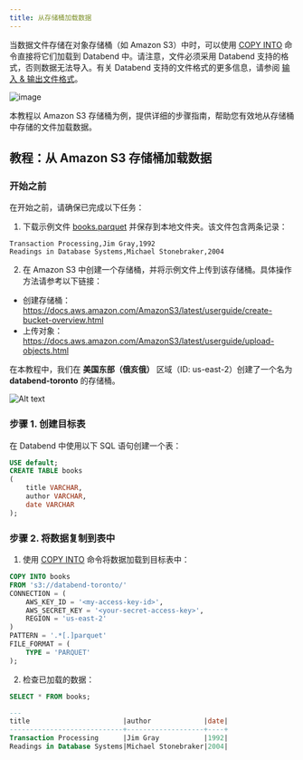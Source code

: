 ```yaml
---
title: 从存储桶加载数据
---
```


当数据文件存储在对象存储桶（如 Amazon S3）中时，可以使用 [COPY INTO](/sql/sql-commands/dml/dml-copy-into-table) 命令直接将它们加载到 Databend 中。请注意，文件必须采用 Databend 支持的格式，否则数据无法导入。有关 Databend 支持的文件格式的更多信息，请参阅 [输入 & 输出文件格式](/sql/sql-reference/file-format-options)。

![image](/img/load/load-data-from-s3.jpeg)

本教程以 Amazon S3 存储桶为例，提供详细的步骤指南，帮助您有效地从存储桶中存储的文件加载数据。

## 教程：从 Amazon S3 存储桶加载数据

### 开始之前

在开始之前，请确保已完成以下任务：

1. 下载示例文件 [books.parquet](https://datafuse-1253727613.cos.ap-hongkong.myqcloud.com/data/books.parquet) 并保存到本地文件夹。该文件包含两条记录：

```text title='books.parquet'
Transaction Processing,Jim Gray,1992
Readings in Database Systems,Michael Stonebraker,2004
```

2. 在 Amazon S3 中创建一个存储桶，并将示例文件上传到该存储桶。具体操作方法请参考以下链接：

- 创建存储桶：https://docs.aws.amazon.com/AmazonS3/latest/userguide/create-bucket-overview.html
- 上传对象：https://docs.aws.amazon.com/AmazonS3/latest/userguide/upload-objects.html

在本教程中，我们在 **美国东部（俄亥俄）** 区域（ID: us-east-2）创建了一个名为 **databend-toronto** 的存储桶。

![Alt text](/img/load/toronto-bucket.png)

### 步骤 1. 创建目标表

在 Databend 中使用以下 SQL 语句创建一个表：

```sql
USE default;
CREATE TABLE books
(
    title VARCHAR,
    author VARCHAR,
    date VARCHAR
);
```

### 步骤 2. 将数据复制到表中

1. 使用 [COPY INTO](/sql/sql-commands/dml/dml-copy-into-table) 命令将数据加载到目标表中：

```sql
COPY INTO books
FROM 's3://databend-toronto/'
CONNECTION = (
    AWS_KEY_ID = '<my-access-key-id>',
    AWS_SECRET_KEY = '<your-secret-access-key>',
    REGION = 'us-east-2'
)
PATTERN = '.*[.]parquet'
FILE_FORMAT = (
    TYPE = 'PARQUET'
);
```

2. 检查已加载的数据：

```sql
SELECT * FROM books;

---
title                       |author             |date|
----------------------------+-------------------+----+
Transaction Processing      |Jim Gray           |1992|
Readings in Database Systems|Michael Stonebraker|2004|
```